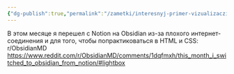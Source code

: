 ```yaml
---
{"dg-publish":true,"permalink":"/zametki/interesnyj-primer-vizualizaczii-dlya-obsidian-nado-izuchit/","created":"2024-07-03","updated":"2024-09-03T16:33:48+03:00"}
---
```



В этом месяце я перешел с Notion на Obsidian из-за плохого интернет-соединения и для того, чтобы попрактиковаться в HTML и CSS: r/ObsidianMD
https://www.reddit.com/r/ObsidianMD/comments/1dqfmxh/this_month_i_switched_to_obsidian_from_notion/#lightbox

